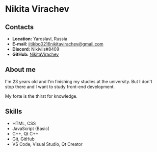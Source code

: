 # Nikita Virachev

## Contacts

* **Location:** Yaroslavl, Russia
* **E-mail:** iitikbo0216nikitavirachev@gmail.com
* **Discord:** Nikivils#8409
* **GitHub:** [NikitaVirachev](https://github.com/NikitaVirachev)

## About me

I'm 23 years old and I'm finishing my studies at the university. But I don't stop there and I want to study front-end development.

My forte is the thirst for knowledge.

## Skills

* HTML, CSS
* JavaScript (Basic)
* C++, Qt C++
* Git, GitHub
* VS Code, Visual Studio, Qt Creator